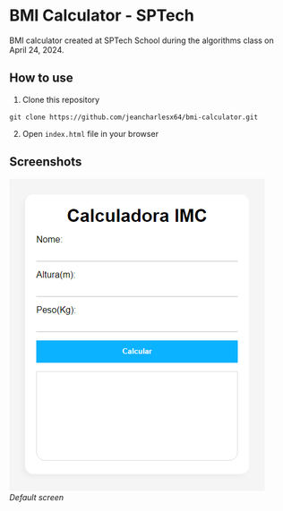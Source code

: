 
# BMI Calculator - SPTech

BMI calculator created at SPTech School during the algorithms class on April 24, 2024.

## How to use

1. Clone this repository 
 ```` 
 git clone https://github.com/jeancharlesx64/bmi-calculator.git
 ````
2. Open `index.html` file in your browser

## Screenshots

![Captura de tela 1](assets/img/screenshots/default.png)
*Default screen*
